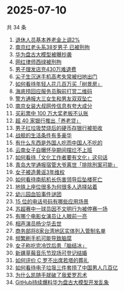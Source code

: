 # 2025-07-10

共 34 条

<!-- BEGIN ZHIHUSEARCH -->
<!-- 最后更新时间 Thu Jul 10 2025 18:20:11 GMT+0800 (China Standard Time) -->

1. [退休人员基本养老金上调2%](https://www.zhihu.com/search?q=%E9%80%80%E4%BC%91%E4%BA%BA%E5%91%98%E5%9F%BA%E6%9C%AC%E5%85%BB%E8%80%81%E9%87%91%E4%B8%8A%E8%B0%832%25)
1. [南京红老头系38岁男子 已被刑拘](https://www.zhihu.com/search?q=%E5%8D%97%E4%BA%AC%E7%BA%A2%E8%80%81%E5%A4%B4%E7%B3%BB38%E5%B2%81%E7%94%B7%E5%AD%90%20%E5%B7%B2%E8%A2%AB%E5%88%91%E6%8B%98)
1. [华为盘古大模型被曝抄袭](https://www.zhihu.com/search?q=%E5%8D%8E%E4%B8%BA%E7%9B%98%E5%8F%A4%E5%A4%A7%E6%A8%A1%E5%9E%8B%E8%A2%AB%E6%9B%9D%E6%8A%84%E8%A2%AD)
1. [网红律师西绿被刑拘](https://www.zhihu.com/search?q=%E7%BD%91%E7%BA%A2%E5%BE%8B%E5%B8%88%E8%A5%BF%E7%BB%BF%E8%A2%AB%E5%88%91%E6%8B%98)
1. [男子理发店充430万难退费](https://www.zhihu.com/search?q=%E7%94%B7%E5%AD%90%E7%90%86%E5%8F%91%E5%BA%97%E5%85%85430%E4%B8%87%E9%9A%BE%E9%80%80%E8%B4%B9)
1. [尖子生沉迷手机高考失常被扫地出门](https://www.zhihu.com/search?q=%E5%B0%96%E5%AD%90%E7%94%9F%E6%B2%89%E8%BF%B7%E6%89%8B%E6%9C%BA%E9%AB%98%E8%80%83%E5%A4%B1%E5%B8%B8%E8%A2%AB%E6%89%AB%E5%9C%B0%E5%87%BA%E9%97%A8)
1. [如何看待年轻人花几百万买「树景房」](https://www.zhihu.com/search?q=%E5%A6%82%E4%BD%95%E7%9C%8B%E5%BE%85%E5%B9%B4%E8%BD%BB%E4%BA%BA%E8%8A%B1%E5%87%A0%E7%99%BE%E4%B8%87%E4%B9%B0%E3%80%8C%E6%A0%91%E6%99%AF%E6%88%BF%E3%80%8D)
1. [海底捞回应服务员胸前打赏二维码](https://www.zhihu.com/search?q=%E6%B5%B7%E5%BA%95%E6%8D%9E%E5%9B%9E%E5%BA%94%E6%9C%8D%E5%8A%A1%E5%91%98%E8%83%B8%E5%89%8D%E6%89%93%E8%B5%8F%E4%BA%8C%E7%BB%B4%E7%A0%81)
1. [警方通报大三女生和男友双双坠亡](https://www.zhihu.com/search?q=%E8%AD%A6%E6%96%B9%E9%80%9A%E6%8A%A5%E5%A4%A7%E4%B8%89%E5%A5%B3%E7%94%9F%E5%92%8C%E7%94%B7%E5%8F%8B%E5%8F%8C%E5%8F%8C%E5%9D%A0%E4%BA%A1)
1. [南京女装大叔网传信息有夸大成分](https://www.zhihu.com/search?q=%E5%8D%97%E4%BA%AC%E5%A5%B3%E8%A3%85%E5%A4%A7%E5%8F%94%E7%BD%91%E4%BC%A0%E4%BF%A1%E6%81%AF%E6%9C%89%E5%A4%B8%E5%A4%A7%E6%88%90%E5%88%86)
1. [买彩票中 100 万大奖老板不认账](https://www.zhihu.com/search?q=%E4%B9%B0%E5%BD%A9%E7%A5%A8%E4%B8%AD%20100%20%E4%B8%87%E5%A4%A7%E5%A5%96%E8%80%81%E6%9D%BF%E4%B8%8D%E8%AE%A4%E8%B4%A6)
1. [超 40 家银行推出「养老贷」](https://www.zhihu.com/search?q=%E8%B6%85%2040%20%E5%AE%B6%E9%93%B6%E8%A1%8C%E6%8E%A8%E5%87%BA%E3%80%8C%E5%85%BB%E8%80%81%E8%B4%B7%E3%80%8D)
1. [男子扛垃圾焚烧后的硬币存银行被拒收](https://www.zhihu.com/search?q=%E7%94%B7%E5%AD%90%E6%89%9B%E5%9E%83%E5%9C%BE%E7%84%9A%E7%83%A7%E5%90%8E%E7%9A%84%E7%A1%AC%E5%B8%81%E5%AD%98%E9%93%B6%E8%A1%8C%E8%A2%AB%E6%8B%92%E6%94%B6)
1. [战舰的生活条件有多豪华](https://www.zhihu.com/search?q=%E6%88%98%E8%88%B0%E7%9A%84%E7%94%9F%E6%B4%BB%E6%9D%A1%E4%BB%B6%E6%9C%89%E5%A4%9A%E8%B1%AA%E5%8D%8E)
1. [有什么东西是外国人吃而中国人不吃的](https://www.zhihu.com/search?q=%E6%9C%89%E4%BB%80%E4%B9%88%E4%B8%9C%E8%A5%BF%E6%98%AF%E5%A4%96%E5%9B%BD%E4%BA%BA%E5%90%83%E8%80%8C%E4%B8%AD%E5%9B%BD%E4%BA%BA%E4%B8%8D%E5%90%83%E7%9A%84)
1. [云南女子自曝怀孕期间摆烂不上班](https://www.zhihu.com/search?q=%E4%BA%91%E5%8D%97%E5%A5%B3%E5%AD%90%E8%87%AA%E6%9B%9D%E6%80%80%E5%AD%95%E6%9C%9F%E9%97%B4%E6%91%86%E7%83%82%E4%B8%8D%E4%B8%8A%E7%8F%AD)
1. [如何看待「文化工作者要有文化」这句话](https://www.zhihu.com/search?q=%E5%A6%82%E4%BD%95%E7%9C%8B%E5%BE%85%E3%80%8C%E6%96%87%E5%8C%96%E5%B7%A5%E4%BD%9C%E8%80%85%E8%A6%81%E6%9C%89%E6%96%87%E5%8C%96%E3%80%8D%E8%BF%99%E5%8F%A5%E8%AF%9D)
1. [青岛大学通报宿管大爷离世「排除刑案可能」](https://www.zhihu.com/search?q=%E9%9D%92%E5%B2%9B%E5%A4%A7%E5%AD%A6%E9%80%9A%E6%8A%A5%E5%AE%BF%E7%AE%A1%E5%A4%A7%E7%88%B7%E7%A6%BB%E4%B8%96%E3%80%8C%E6%8E%92%E9%99%A4%E5%88%91%E6%A1%88%E5%8F%AF%E8%83%BD%E3%80%8D)
1. [女子被造黄谣3年维权](https://www.zhihu.com/search?q=%E5%A5%B3%E5%AD%90%E8%A2%AB%E9%80%A0%E9%BB%84%E8%B0%A33%E5%B9%B4%E7%BB%B4%E6%9D%83)
1. [如何看待南航机长伤害领导后坠楼死亡](https://www.zhihu.com/search?q=%E5%A6%82%E4%BD%95%E7%9C%8B%E5%BE%85%E5%8D%97%E8%88%AA%E6%9C%BA%E9%95%BF%E4%BC%A4%E5%AE%B3%E9%A2%86%E5%AF%BC%E5%90%8E%E5%9D%A0%E6%A5%BC%E6%AD%BB%E4%BA%A1)
1. [地铁上座位很多为何很多人选择站着](https://www.zhihu.com/search?q=%E5%9C%B0%E9%93%81%E4%B8%8A%E5%BA%A7%E4%BD%8D%E5%BE%88%E5%A4%9A%E4%B8%BA%E4%BD%95%E5%BE%88%E5%A4%9A%E4%BA%BA%E9%80%89%E6%8B%A9%E7%AB%99%E7%9D%80)
1. [幼儿园血铅事件谜团](https://www.zhihu.com/search?q=%E5%B9%BC%E5%84%BF%E5%9B%AD%E8%A1%80%E9%93%85%E4%BA%8B%E4%BB%B6%E8%B0%9C%E5%9B%A2)
1. [15 位的电话号码有哪些应用场景](https://www.zhihu.com/search?q=15%20%E4%BD%8D%E7%9A%84%E7%94%B5%E8%AF%9D%E5%8F%B7%E7%A0%81%E6%9C%89%E5%93%AA%E4%BA%9B%E5%BA%94%E7%94%A8%E5%9C%BA%E6%99%AF)
1. [苏超赛中一球员因不文明行为被停赛一场](https://www.zhihu.com/search?q=%E8%8B%8F%E8%B6%85%E8%B5%9B%E4%B8%AD%E4%B8%80%E7%90%83%E5%91%98%E5%9B%A0%E4%B8%8D%E6%96%87%E6%98%8E%E8%A1%8C%E4%B8%BA%E8%A2%AB%E5%81%9C%E8%B5%9B%E4%B8%80%E5%9C%BA)
1. [有哪个电影女演员让人眼前一亮](https://www.zhihu.com/search?q=%E6%9C%89%E5%93%AA%E4%B8%AA%E7%94%B5%E5%BD%B1%E5%A5%B3%E6%BC%94%E5%91%98%E8%AE%A9%E4%BA%BA%E7%9C%BC%E5%89%8D%E4%B8%80%E4%BA%AE)
1. [相声演员杨少华去世](https://www.zhihu.com/search?q=%E7%9B%B8%E5%A3%B0%E6%BC%94%E5%91%98%E6%9D%A8%E5%B0%91%E5%8D%8E%E5%8E%BB%E4%B8%96)
1. [商务部将8家台湾地区实体列入管制名单](https://www.zhihu.com/search?q=%E5%95%86%E5%8A%A1%E9%83%A8%E5%B0%868%E5%AE%B6%E5%8F%B0%E6%B9%BE%E5%9C%B0%E5%8C%BA%E5%AE%9E%E4%BD%93%E5%88%97%E5%85%A5%E7%AE%A1%E5%88%B6%E5%90%8D%E5%8D%95)
1. [频繁刷手机可能导致脑腐](https://www.zhihu.com/search?q=%E9%A2%91%E7%B9%81%E5%88%B7%E6%89%8B%E6%9C%BA%E5%8F%AF%E8%83%BD%E5%AF%BC%E8%87%B4%E8%84%91%E8%85%90)
1. [女子称吃完冷饮后患「脑结冰」](https://www.zhihu.com/search?q=%E5%A5%B3%E5%AD%90%E7%A7%B0%E5%90%83%E5%AE%8C%E5%86%B7%E9%A5%AE%E5%90%8E%E6%82%A3%E3%80%8C%E8%84%91%E7%BB%93%E5%86%B0%E3%80%8D)
1. [新疆草莓音乐节现场可登记结婚](https://www.zhihu.com/search?q=%E6%96%B0%E7%96%86%E8%8D%89%E8%8E%93%E9%9F%B3%E4%B9%90%E8%8A%82%E7%8E%B0%E5%9C%BA%E5%8F%AF%E7%99%BB%E8%AE%B0%E7%BB%93%E5%A9%9A)
1. [如何评价 C 罗不出席若塔的葬礼](https://www.zhihu.com/search?q=%E5%A6%82%E4%BD%95%E8%AF%84%E4%BB%B7%20C%20%E7%BD%97%E4%B8%8D%E5%87%BA%E5%B8%AD%E8%8B%A5%E5%A1%94%E7%9A%84%E8%91%AC%E7%A4%BC)
1. [如何看待电子垃圾三件套捞了中国男人几百亿](https://www.zhihu.com/search?q=%E5%A6%82%E4%BD%95%E7%9C%8B%E5%BE%85%E7%94%B5%E5%AD%90%E5%9E%83%E5%9C%BE%E4%B8%89%E4%BB%B6%E5%A5%97%E6%8D%9E%E4%BA%86%E4%B8%AD%E5%9B%BD%E7%94%B7%E4%BA%BA%E5%87%A0%E7%99%BE%E4%BA%BF)
1. [为什么凯随手就破了我爱罗忍术](https://www.zhihu.com/search?q=%E4%B8%BA%E4%BB%80%E4%B9%88%E5%87%AF%E9%9A%8F%E6%89%8B%E5%B0%B1%E7%A0%B4%E4%BA%86%E6%88%91%E7%88%B1%E7%BD%97%E5%BF%8D%E6%9C%AF)
1. [GitHub持续爆料华为盘古大模型开发乱象](https://www.zhihu.com/search?q=GitHub%E6%8C%81%E7%BB%AD%E7%88%86%E6%96%99%E5%8D%8E%E4%B8%BA%E7%9B%98%E5%8F%A4%E5%A4%A7%E6%A8%A1%E5%9E%8B%E5%BC%80%E5%8F%91%E4%B9%B1%E8%B1%A1)

<!-- END ZHIHUSEARCH -->
